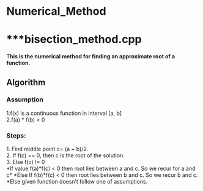 # Numerical_Method<br>
<h1>***bisection_method.cpp</h1>
<p>T<b>his is the numerical method for finding an approximate root of a function.</b></p>
<h2>Algorithm</h2>
<h3>Assumption</h3>
1.f(x) is a continuous function in interval [a, b]<br>
2.f(a) * f(b) < 0<br>
<h3>Steps:</h3>
1. Find middle point c= (a + b)/2.<br>
2. If f(c) == 0, then c is the root of the solution.<br>
3. Else f(c) != 0<br>
   *If value f(a)*f(c) < 0 then root lies between a and c. So we recur for a and c*
   *Else If f(b)*f(c) < 0 then root lies between b and c. So we recur b and c.
   *Else given function doesn’t follow one of assumptions.
